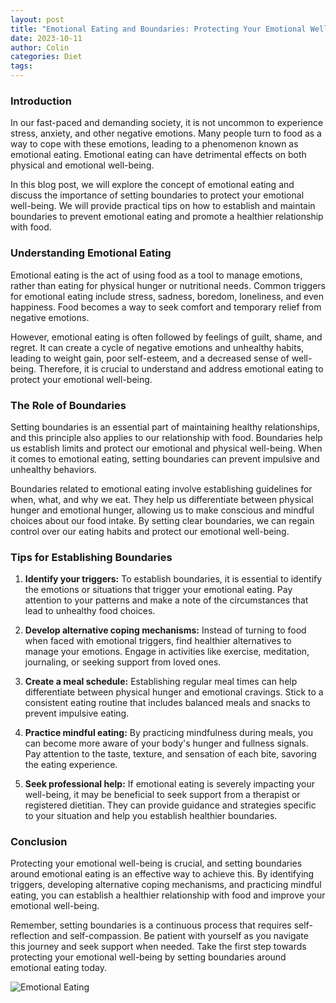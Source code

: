 ```yaml
---
layout: post
title: "Emotional Eating and Boundaries: Protecting Your Emotional Well-Being"
date: 2023-10-11
author: Colin
categories: Diet
tags: 
---
```


### Introduction

In our fast-paced and demanding society, it is not uncommon to experience stress, anxiety, and other negative emotions. Many people turn to food as a way to cope with these emotions, leading to a phenomenon known as emotional eating. Emotional eating can have detrimental effects on both physical and emotional well-being.

In this blog post, we will explore the concept of emotional eating and discuss the importance of setting boundaries to protect your emotional well-being. We will provide practical tips on how to establish and maintain boundaries to prevent emotional eating and promote a healthier relationship with food.

### Understanding Emotional Eating

Emotional eating is the act of using food as a tool to manage emotions, rather than eating for physical hunger or nutritional needs. Common triggers for emotional eating include stress, sadness, boredom, loneliness, and even happiness. Food becomes a way to seek comfort and temporary relief from negative emotions.

However, emotional eating is often followed by feelings of guilt, shame, and regret. It can create a cycle of negative emotions and unhealthy habits, leading to weight gain, poor self-esteem, and a decreased sense of well-being. Therefore, it is crucial to understand and address emotional eating to protect your emotional well-being.

### The Role of Boundaries

Setting boundaries is an essential part of maintaining healthy relationships, and this principle also applies to our relationship with food. Boundaries help us establish limits and protect our emotional and physical well-being. When it comes to emotional eating, setting boundaries can prevent impulsive and unhealthy behaviors.

Boundaries related to emotional eating involve establishing guidelines for when, what, and why we eat. They help us differentiate between physical hunger and emotional hunger, allowing us to make conscious and mindful choices about our food intake. By setting clear boundaries, we can regain control over our eating habits and protect our emotional well-being.

### Tips for Establishing Boundaries

1. **Identify your triggers:** To establish boundaries, it is essential to identify the emotions or situations that trigger your emotional eating. Pay attention to your patterns and make a note of the circumstances that lead to unhealthy food choices.

2. **Develop alternative coping mechanisms:** Instead of turning to food when faced with emotional triggers, find healthier alternatives to manage your emotions. Engage in activities like exercise, meditation, journaling, or seeking support from loved ones.

3. **Create a meal schedule:** Establishing regular meal times can help differentiate between physical hunger and emotional cravings. Stick to a consistent eating routine that includes balanced meals and snacks to prevent impulsive eating.

4. **Practice mindful eating:** By practicing mindfulness during meals, you can become more aware of your body's hunger and fullness signals. Pay attention to the taste, texture, and sensation of each bite, savoring the eating experience.

5. **Seek professional help:** If emotional eating is severely impacting your well-being, it may be beneficial to seek support from a therapist or registered dietitian. They can provide guidance and strategies specific to your situation and help you establish healthier boundaries.

### Conclusion

Protecting your emotional well-being is crucial, and setting boundaries around emotional eating is an effective way to achieve this. By identifying triggers, developing alternative coping mechanisms, and practicing mindful eating, you can establish a healthier relationship with food and improve your emotional well-being.

Remember, setting boundaries is a continuous process that requires self-reflection and self-compassion. Be patient with yourself as you navigate this journey and seek support when needed. Take the first step towards protecting your emotional well-being by setting boundaries around emotional eating today.

![Emotional Eating](https://source.unsplash.com/1600x900/?emotional,eating,boundaries)